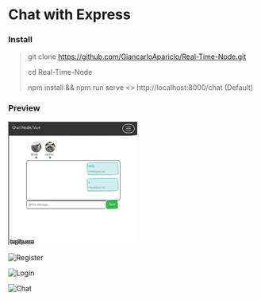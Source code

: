 # Chat with Express

### Install

> git clone https://github.com/GiancarloAparicio/Real-Time-Node.git
>
> cd Real-Time-Node
>
> npm install && npm run serve <> http://localhost:8000/chat (Default)

### Preview

![Gif](./docs/chat.gif)

![Register](./docs/register.png)

![Login](./docs/login.png)

![Chat](./docs/chat.png)
